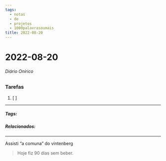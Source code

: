 ```yaml
---
tags:
  - notas
  - de
  - projetos
  - 1000palavrasoumais
title: 2022-08-20  
---
```


# 2022-08-20  

###### Diário Onírico

>

### Tarefas

1. [ ]  

---

##### Tags:

##### Relacionados: 

---

Assisti “a comuna” do vintenberg

> Hoje fiz 90 dias sem beber.
